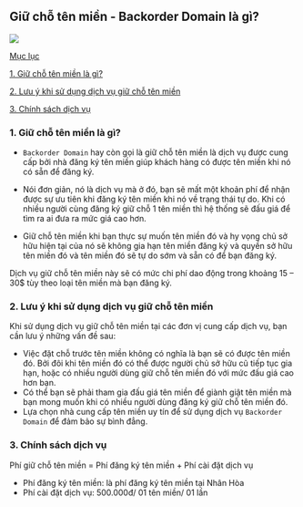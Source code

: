 
## Giữ chỗ tên miền - Backorder Domain là gì?

![](https://img001.prntscr.com/file/img001/JTW5Te63TRe8doM63-JTLw.png)


<a name = "mucluc"></a>

[Mục lục](#mucluc)

[1.  Giữ chỗ tên miền là gì?](#WhatIsBackOrderDomainName)

[2. Lưu ý khi sử dụng dịch vụ giữ chỗ tên miền](#luuykhidungdichvu)

[3. Chính sách dịch vụ](#chinhsachdichvu)

<a name = "WhatIsBackOrderDomainName"></a>
### 1.  Giữ chỗ tên miền là gì?
 * `Backorder Domain` hay còn gọi là giữ chỗ tên miền là dịch vụ được cung cấp bởi nhà đăng ký tên miền giúp khách hàng có được tên miền khi nó có sẵn để đăng ký.
 * Nói đơn giản, nó là dịch vụ mà ở đó, bạn sẽ mất một khoản phí để nhận được sự ưu tiên khi đăng ký tên miền khi nó về trạng thái tự do. 
 Khi có nhiều người cùng đăng ký giữ chỗ 1 tên miền thì hệ thống sẽ đấu giá để tìm ra ai đưa ra mức giá cao hơn.
 
 * Giữ chỗ tên miền khi bạn thực sự muốn tên miền đó và hy vọng chủ sở hữu hiện tại của nó sẽ không gia hạn tên miền đăng ký và quyền sở hữu tên miền đó và tên miền đó sẽ tự do sớm và sẵn có để bạn đăng ký.

Dịch vụ giữ chỗ tên miền này sẽ có mức chi phí dao động trong khoảng 15 – 30$ tùy theo loại tên miền mà bạn đăng ký.

<a name = "luuykhidungdichvu"></a>
### 2. Lưu ý khi sử dụng dịch vụ giữ chỗ tên miền
Khi sử dụng dịch vụ giữ chỗ tên miền tại các đơn vị cung cấp dịch vụ, bạn cần lưu ý những vấn đề sau:

* Việc đặt chỗ trước tên miền không có nghĩa là bạn sẽ có được tên miền đó. Bởi đôi khi tên miền đó có thể được người chủ sở hữu cũ tiếp tục gia hạn, hoặc có nhiều người dùng giữ chỗ tên miền đó với mức đấu giá cao hơn bạn.
* Có thể bạn sẽ phải tham gia đấu giá tên miền để giành giật tên miền mà bạn mong muốn khi có nhiều người dùng đăng ký giữ chỗ tên miền đó.
* Lựa chọn nhà cung cấp tên miền uy tín để sử dụng dịch vụ `Backorder Domain` để đảm bảo sự bình đẳng.


<a name = "chinhsachdichvu"></a>
### 3. Chính sách dịch vụ
Phí giữ chỗ tên miền = Phí đăng ký tên miền + Phí cài đặt dịch vụ
* Phí đăng ký tên miền: là phí đăng ký tên miền tại Nhân Hòa
* Phí cài đặt dịch vụ: 500.000đ/ 01 tên miền/ 01 lần

